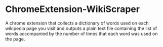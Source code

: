 # ChromeExtension-WikiScraper
A chrome extension that collects a dictionary of words used on each wikipedia page you visit and outputs a plain text file containing the list of words accompanied by the number of times that each word was used on the page.
